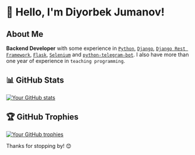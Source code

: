 # 👋 Hello, I'm Diyorbek Jumanov!

## About Me
**Backend Developer** with some experience in [`Python`](http://python.org), [`Django`]([http://python.org](https://djangoproject.com/)), [`Django Rest Framework`](https://www.django-rest-framework.org/), [`Flask`](https://flask.palletsprojects.com/), [`Selenium`](https://selenium-python.readthedocs.io/) and [`python-telegram-bot`](https://python-telegram-bot.org/). I also have more than one year of experience in `teaching programming`.

## 📊 GitHub Stats
[![Your GitHub stats](https://github-readme-stats.vercel.app/api?username=djumanov&show_icons=true&theme=radical)](https://github.com/djumanov)

## 🏆 GitHub Trophies
[![Your GitHub trophies](https://github-profile-trophy.vercel.app/?username=djumanov&theme=dracula)](https://github.com/djumanov)

Thanks for stopping by! 😊
